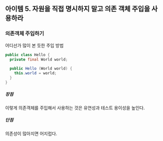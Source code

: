 ## 아이템 5. 자원을 직접 명시하지 말고 의존 객체 주입을 사용하라

### 의존객체 주입하기

어디선가 많이 본 듯한 주입 방법

```java
public class Hello {
  private final World world;
  
  public Hello (World world) {
    this.world = world;
  }
}
```

##### 장점

이렇게 의존객체를 주입해서 사용하는 것은 유연성과 테스트 용이성을 높인다.

##### 단점

의존성이 많아지면 어지럽다.

